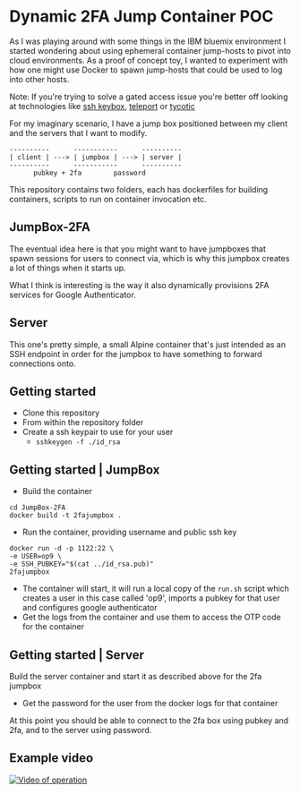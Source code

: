 # Dynamic 2FA Jump Container POC
As I was playing around with some things in the IBM bluemix environment I started wondering about using ephemeral container jump-hosts to pivot into cloud environments. As a proof of concept toy, I wanted to experiment with how one might use Docker to spawn jump-hosts that could be used to log into other hosts.

Note: If you're trying to solve a gated access issue you're better off looking at technologies like [ssh keybox](https://github.com/skavanagh/KeyBox),   [teleport](https://gravitational.com/teleport/) or [tycotic](https://thycotic.com/)

For my imaginary scenario, I have a jump box positioned between my client and the servers that I want to modify.

```
----------      -----------      ----------
| client | ---> | jumpbox | ---> | server |
----------      -----------      ----------
      pubkey + 2fa        password
```

This repository contains two folders, each has dockerfiles for building containers, scripts to run on container invocation etc.

## JumpBox-2FA
The eventual idea here is that you might want to have jumpboxes that spawn sessions for users to connect via, which is why this jumpbox creates a lot of things when it starts up.

What I think is interesting is the way it also dynamically provisions 2FA services for Google Authenticator.

## Server
This one's pretty simple, a small Alpine container that's just intended as an SSH endpoint in order for the jumpbox to have something to forward connections onto.

## Getting started
- Clone this repository
- From within the repository folder
- Create a ssh keypair to use for your user
  - ```sshkeygen -f ./id_rsa```

## Getting started | JumpBox
- Build the container
```
cd JumpBox-2FA
docker build -t 2fajumpbox .
```
- Run the container, providing username and public ssh key
```
docker run -d -p 1122:22 \
-e USER=op9 \
-e SSH_PUBKEY="$(cat ../id_rsa.pub)"
2fajumpbox
```
- The container will start, it will run a local copy of the ```run.sh``` script which creates a user in this case called 'op9', imports a pubkey for that user and configures google authenticator
- Get the logs from the container and use them to access the OTP code for the container

## Getting started | Server
Build the server container and start it as described above for the 2fa jumpbox
- Get the password for the user from the docker logs for that container

At this point you should be able to connect to the 2fa box using pubkey and 2fa, and to the server using password.

## Example video
[![Video of operation](https://img.youtube.com/vi/m3JFaFzrevM/0.jpg)](https://www.youtube.com/watch?v=m3JFaFzrevM)
